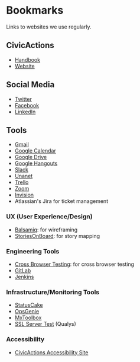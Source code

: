 # Bookmarks

Links to websites we use regularly.

## CivicActions

- [Handbook](https://github.com/CivicActions/handbook)
- [Website](https://civicactions.com/)

## Social Media

- [Twitter](https://twitter.com/CivicActions)
- [Facebook](https://www.facebook.com/CivicActions/)
- [LinkedIn](https://www.linkedin.com/company/civicactions/)

## Tools

- [Gmail](https://mail.google.com/)
- [Google Calendar](https://calendar.google.com)
- [Google Drive](https://drive.google.com/drive/u/0/)
- [Google Hangouts](https://hangouts.google.com/)
- [Slack](https://civicactions.slack.com)
- [Unanet](https://civicactions.unanet.biz)
- [Trello](https://trello.com/)
- [Zoom](https://zoom.us/)
- [Invision](https://www.invisionapp.com/home)
- Atlassian's Jira for ticket management

### UX (User Experience/Design)

- [Balsamiq](https://www.mybalsamiq.com/login): for wireframing
- [StoriesOnBoard](https://app.storiesonboard.com/login): for story mapping

### Engineering Tools

- [Cross Browser Testing](https://crossbrowsertesting.com): for cross browser testing
- [GitLab](https://git.civicactions.net/)
- [Jenkins](http://ci.civicactions.net/)

### Infrastructure/Monitoring Tools

- [StatusCake](https://app.statuscake.com/YourStatus.php)
- [OpsGenie](https://app.opsgenie.com/alert)
- [MxToolbox](https://mxtoolbox.com/SuperTool.aspx)
- [SSL Server Test](https://www.ssllabs.com/ssltest/) (Qualys)

### Accessibility

- [CivicActions Accessibility Site](https://accessibility.civicactions.com/guide/tools)
